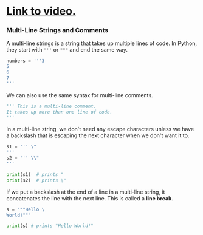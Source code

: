 # [Link to video.](https://www.youtube.com/watch?v=zyd_SNC3Q_c&list=PLVD25niNi0Bkf2psAf7PzB1SV068XyNPo&index=8)

### Multi-Line Strings and Comments

A multi-line strings is a string that takes up multiple lines of code. In Python, they start with `'''` or `"""` and end the same way.

```python
numbers = '''3
5
6
7
'''  
```

We can also use the same syntax for multi-line comments.

```python
''' This is a multi-line comment.
It takes up more than one line of code.
'''  
```

In a multi-line string, we don't need any escape characters unless we have a backslash that is escaping the next character when we don't want it to.

```python
s1 = ''' \"
'''
s2 = ''' \\"
'''

print(s1)  # prints "
print(s2)  # prints \"
```

If we put a backslash at the end of a line in a multi-line string, it concatenates the line with the next line. This is called a **line break**.

```python
s = """Hello \
World!"""

print(s) # prints "Hello World!"
```
